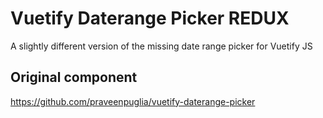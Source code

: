 # Vuetify Daterange Picker REDUX

A slightly different version of the missing date range picker for Vuetify JS

## Original component

https://github.com/praveenpuglia/vuetify-daterange-picker
